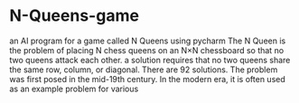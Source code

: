 # N-Queens-game
an AI program for a game called N Queens using pycharm
The N Queen is the problem of placing N chess queens on an N×N chessboard so that no two queens attack each other. 
a solution requires that no two queens share the same row, column, or diagonal.
There are 92 solutions. 
The problem was first posed in the mid-19th century.
In the modern era, it is often used as an example problem for various 
